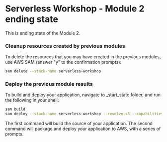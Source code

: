 # Serverless Workshop - Module 2 ending state
This is ending state of the Module 2.

### Cleanup resources created by previous modules
To delete the resources that you may have created in the previous modules, use AWS SAM (answer "y" to the confirmation prompts):

```bash
sam delete --stack-name serverless-workshop 
```

### Deploy the previous module results

To build and deploy your application, navigate to _start_state folder, and run the following in your shell:

```bash
sam build 
sam deploy --stack-name serverless-workshop --resolve-s3 --capabilities CAPABILITY_IAM
```

The first command will build the source of your application. The second command will package and deploy your application to AWS, with a series of prompts.

